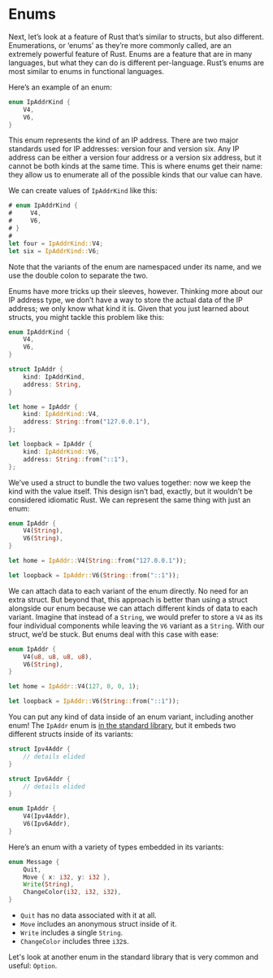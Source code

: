 # Enums

Next, let’s look at a feature of Rust that’s similar to structs, but also
different. Enumerations, or ‘enums’ as they’re more commonly called,
are an extremely powerful feature of Rust. Enums are a feature that are in many
languages, but what they can do is different per-language. Rust’s enums are
most similar to enums in functional languages.

Here’s an example of an enum:

```rust
enum IpAddrKind {
    V4,
    V6,
}
```

This enum represents the kind of an IP address. There are two major standards
used for IP addresses: version four and version six. Any IP address can be
either a version four address or a version six address, but it cannot be both
kinds at the same time. This is where enums get their name: they allow us to
enumerate all of the possible kinds that our value can have.

We can create values of `IpAddrKind` like this:

```rust
# enum IpAddrKind {
#     V4,
#     V6,
# }
#
let four = IpAddrKind::V4;
let six = IpAddrKind::V6;
```

Note that the variants of the enum are namespaced under its name, and we use
the double colon to separate the two.

Enums have more tricks up their sleeves, however. Thinking more about our IP
address type, we don’t have a way to store the actual data of the IP address;
we only know what kind it is. Given that you just learned about structs, you
might tackle this problem like this:

```rust
enum IpAddrKind {
    V4,
    V6,
}

struct IpAddr {
    kind: IpAddrKind,
    address: String,
}

let home = IpAddr {
    kind: IpAddrKind::V4,
    address: String::from("127.0.0.1"),
};

let loopback = IpAddr {
    kind: IpAddrKind::V6,
    address: String::from("::1"),
};
```

We’ve used a struct to bundle the two values together: now we keep the kind
with the value itself. This design isn’t bad, exactly, but it wouldn’t be
considered idiomatic Rust. We can represent the same thing with just an enum:

```rust
enum IpAddr {
    V4(String),
    V6(String),
}

let home = IpAddr::V4(String::from("127.0.0.1"));

let loopback = IpAddr::V6(String::from("::1"));
```

We can attach data to each variant of the enum directly. No need for an extra
struct. But beyond that, this approach is better than using a struct alongside
our enum because we can attach different kinds of data to each variant.
Imagine that instead of a `String`, we would prefer to store a `V4` as its four
individual components while leaving the `V6` variant as a `String`. With our
struct, we’d be stuck. But enums deal with this case with ease:

```rust
enum IpAddr {
    V4(u8, u8, u8, u8),
    V6(String),
}

let home = IpAddr::V4(127, 0, 0, 1);

let loopback = IpAddr::V6(String::from("::1"));
```

You can put any kind of data inside of an enum variant, including another enum!
The `IpAddr` enum is [in the standard library][IpAddr], but it embeds two
different structs inside of its variants:

```rust
struct Ipv4Addr {
    // details elided
}

struct Ipv6Addr {
    // details elided
}

enum IpAddr {
    V4(Ipv4Addr),
    V6(Ipv6Addr),
}
```

[IpAddr]: http://doc.rust-lang.org/std/net/enum.IpAddr.html

Here’s an enum with a variety of types embedded in its variants:

```rust
enum Message {
    Quit,
    Move { x: i32, y: i32 },
    Write(String),
    ChangeColor(i32, i32, i32),
}
```

* `Quit` has no data associated with it at all.
* `Move` includes an anonymous struct inside of it.
* `Write` includes a single `String`.
* `ChangeColor` includes three `i32`s.

Let's look at another enum in the standard library that is very common and
useful: `Option`.









